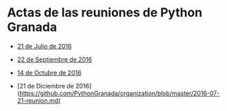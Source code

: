 # Actas de las reuniones de Python Granada

- [21 de Julio de 2016](https://github.com/PythonGranada/organization/blob/master/2016-07-21-reunion.md)

- [22 de Septiembre de 2016](https://github.com/PythonGranada/organization/blob/master/2016-09-22-reunion.md)

- [14 de Octubre de 2016](https://github.com/PythonGranada/organization/blob/master/2016-10-14-reunion.md)

- [21 de Diciembre de 2016](https://github.com/PythonGranada/organization/blob/master/2016-07-21-reunion.md(
